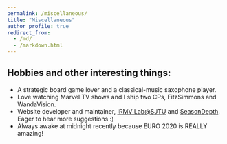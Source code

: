 ```yaml
---
permalink: /miscellaneous/
title: "Miscellaneous"
author_profile: true
redirect_from: 
  - /md/
  - /markdown.html
---
```


## Hobbies and other interesting things:
* A strategic board game lover and a classical-music saxophone player.
* Love watching Marvel TV shows and I ship two CPs, FitzSimmons and WandaVision.
* Website developer and maintainer, [IRMV Lab@SJTU](http://irmv.sjtu.edu.cn/) and [SeasonDepth](https://seasondepth.github.io/). Eager to hear more suggestions :)
* Always awake at midnight recently because EURO 2020 is REALLY amazing!
                                                                                                  